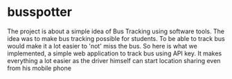 # busspotter
The project is about a simple idea of Bus Tracking using software tools. The idea was to make bus tracking possible for students.
To be able to track bus would make it a lot easier to 'not' miss the bus.
So here is what we implemented, a simple web application to track bus using API key.
It makes everything a lot easier as the driver himself can start location sharing even from his mobile phone
